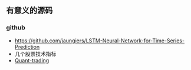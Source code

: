 ## 有意义的源码

### github
- https://github.com/jaungiers/LSTM-Neural-Network-for-Time-Series-Prediction
- 几个股票技术指标 
- [Quant-trading](https://github.com/je-suis-tm/quant-trading)